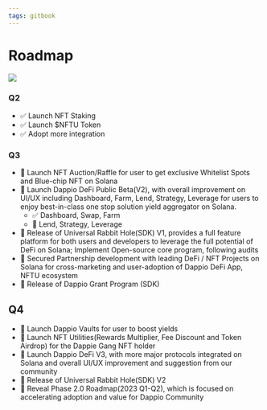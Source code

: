 ```yaml
---
tags: gitbook
---
```


# Roadmap

![](https://hackmd.io/_uploads/BJtEvH-i9.jpg)

### Q2

- ✅ Launch NFT Staking
- ✅ Launch $NFTU Token
- ✅ Adopt more integration

### Q3

- 🚧 Launch NFT Auction/Raffle for user to get exclusive Whitelist Spots and Blue-chip NFT on Solana
- 🚧 Launch Dappio DeFi Public Beta(V2), with overall improvement on UI/UX including Dashboard, Farm, Lend, Strategy, Leverage for users to enjoy best-in-class one stop solution yield aggregator on Solana.
   - ✅ Dashboard, Swap, Farm  
   - 🚧 Lend, Strategy, Leverage
- 🚧 Release of Universal Rabbit Hole(SDK) V1, provides a full feature platform for both users and developers to leverage the full potential of DeFi on Solana; Implement Open-source core program, following audits
- 🚧 Secured Partnership development with leading DeFi / NFT Projects on Solana for cross-marketing and user-adoption of Dappio DeFi App, NFTU ecosystem
- 🚧 Release of Dappio Grant Program (SDK)

## Q4

- 🚧 Launch Dappio Vaults for user to boost yields 
- 🚧 Launch NFT Utilities(Rewards Multiplier, Fee Discount and Token Airdrop) for the Dappie Gang NFT holder
- 🚧 Launch Dappio DeFi V3, with more major protocols integrated on Solana and overall UI/UX improvement and suggestion from our community
- 🚧 Release of Universal Rabbit Hole(SDK) V2
- 🚧 Reveal Phase 2.0 Roadmap(2023 Q1-Q2), which is focused on accelerating adoption and value for Dappio Community
